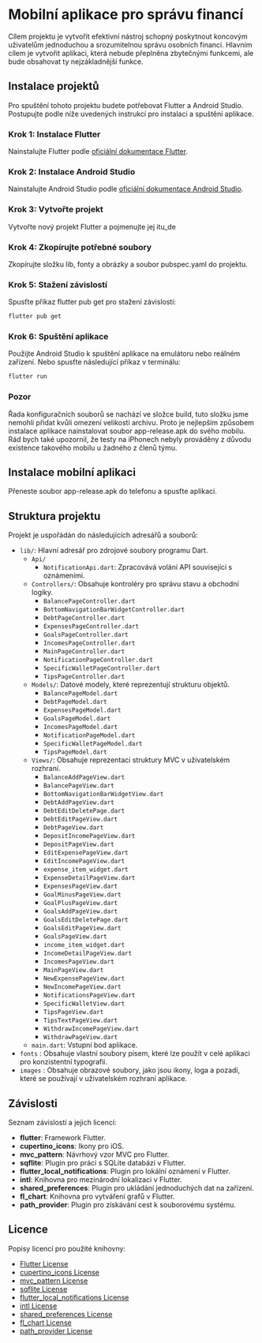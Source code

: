 # Mobilní aplikace pro správu financí

Cílem projektu je vytvořit efektivní nástroj schopný poskytnout koncovým uživatelům jednoduchou
a srozumitelnou správu osobních financí. Hlavním cílem je vytvořit aplikaci, která nebude přeplněna
zbytečnými funkcemi, ale bude obsahovat ty nejzákladnější funkce.

## Instalace projektů

Pro spuštění tohoto projektu budete potřebovat Flutter a Android Studio. Postupujte podle níže uvedených instrukcí pro instalaci a spuštění aplikace.

### Krok 1: Instalace Flutter

Nainstalujte Flutter podle [oficiální dokumentace Flutter](https://flutter.dev/docs/get-started/install).

### Krok 2: Instalace Android Studio

Nainstalujte Android Studio podle [oficiální dokumentace Android Studio](https://developer.android.com/studio).

### Krok 3: Vytvořte projekt

Vytvořte nový projekt Flutter a pojmenujte jej itu_de

### Krok 4: Zkopírujte potřebné soubory

Zkopírujte složku lib, fonty a obrázky a soubor pubspec.yaml do projektu.

### Krok 5: Stažení závislostí

Spusťte příkaz flutter pub get pro stažení závislostí:

```bash
flutter pub get
```
### Krok 6: Spuštění aplikace

Použijte Android Studio k spuštění aplikace na emulátoru nebo reálném zařízení. Nebo spusťte následující příkaz v terminálu:

```bash
flutter run
```
### Pozor

Řada konfiguračních souborů se nachází ve složce build, tuto složku jsme nemohli přidat kvůli omezení velikosti archivu. 
Proto je nejlepším způsobem instalace aplikace nainstalovat soubor app-release.apk do svého mobilu. 
Rád bych také upozornil, že testy na iPhonech nebyly prováděny z důvodu existence takového mobilu u žadného z členů týmu.

## Instalace mobilní aplikaci

Přeneste soubor app-release.apk do telefonu a spusťte aplikaci.

## Struktura projektu

Projekt je uspořádán do následujících adresářů a souborů:

- `lib/`: Hlavní adresář pro zdrojové soubory programu Dart.
    - `Api/`
        - `NotificationApi.dart`: Zpracovává volání API související s oznámeními.
    - `Controllers/`: Obsahuje kontroléry pro správu stavu a obchodní logiky.
        - `BalancePageController.dart`
        - `BottomNavigationBarWidgetController.dart`
        - `DebtPageController.dart`
        - `ExpensesPageController.dart`
        - `GoalsPageController.dart`
        - `IncomesPageController.dart`
        - `MainPageController.dart`
        - `NotificationPageController.dart`
        - `SpecificWalletPageController.dart`
        - `TipsPageController.dart`
    - `Models/`: Datové modely, které reprezentují strukturu objektů.
        - `BalancePageModel.dart`
        - `DebtPageModel.dart`
        - `ExpensesPageModel.dart`
        - `GoalsPageModel.dart`
        - `IncomesPageModel.dart`
        - `NotificationPageModel.dart`
        - `SpecificWalletPageModel.dart`
        - `TipsPageModel.dart`
    - `Views/`: Obsahuje reprezentaci struktury MVC v uživatelském rozhraní.
        - `BalanceAddPageView.dart`
        - `BalancePageView.dart`
        - `BottomNavigationBarWidgetView.dart`
        - `DebtAddPageView.dart`
        - `DebtEditDeletePage.dart`
        - `DebtEditPageView.dart`
        - `DebtPageView.dart`
        - `DepositIncomePageView.dart`
        - `DepositPageView.dart`
        - `EditExpensePageView.dart`
        - `EditIncomePageView.dart`
        - `expense_item_widget.dart`
        - `ExpenseDetailPageView.dart`
        - `ExpensesPageView.dart`
        - `GoalMinusPageView.dart`
        - `GoalPlusPageView.dart`
        - `GoalsAddPageView.dart`
        - `GoalsEditDeletePage.dart`
        - `GoalsEditPageView.dart`
        - `GoalsPageView.dart`
        - `income_item_widget.dart`
        - `IncomeDetailPageView.dart`
        - `IncomesPageView.dart`
        - `MainPageView.dart`
        - `NewExpensePageView.dart`
        - `NewIncomePageView.dart`
        - `NotificationsPageView.dart`
        - `SpecificWalletView.dart`
        - `TipsPageView.dart`
        - `TipsTextPageView.dart`
        - `WithdrawIncomePageView.dart`
        - `WithdrawPageView.dart`
    - `main.dart`: Vstupní bod aplikace.
- `fonts` : Obsahuje vlastní soubory písem, které lze použít v celé aplikaci pro konzistentní typografii.
- `images` : Obsahuje obrazové soubory, jako jsou ikony, loga a pozadí, které se používají v uživatelském rozhraní aplikace.


## Závislosti

Seznam závislostí a jejich licencí:

* __flutter__: Framework Flutter.
* __cupertino_icons__: Ikony pro iOS.
* __mvc_pattern__: Návrhový vzor MVC pro Flutter.
* __sqflite__: Plugin pro práci s SQLite databází v Flutter.
* __flutter_local_notifications__: Plugin pro lokální oznámení v Flutter.
* __intl__: Knihovna pro mezinárodní lokalizaci v Flutter.
* __shared_preferences__: Plugin pro ukládání jednoduchých dat na zařízení.
* __fl_chart__: Knihovna pro vytváření grafů v Flutter.
* __path_provider__: Plugin pro získávání cest k souborovému systému.

## Licence

Popisy licencí pro použité knihovny:

- [Flutter License](https://flutter.dev/docs/get-started/install)
- [cupertino_icons License](https://github.com/flutter/cupertino_icons/blob/main/LICENSE)
- [mvc_pattern License](https://pub.dev/packages/mvc_pattern/license)
- [sqflite License](https://github.com/tekartik/sqflite/blob/master/LICENSE)
- [flutter_local_notifications License](https://github.com/dexterxdev/flutter_local_notifications/blob/main/LICENSE)
- [intl License](https://github.com/dart-lang/intl/blob/master/LICENSE)
- [shared_preferences License](https://github.com/flutter/plugins/blob/master/packages/shared_preferences/shared_preferences/LICENSE)
- [fl_chart License](https://github.com/imaNNeoFighT/fl_chart/blob/master/LICENSE)
- [path_provider License](https://github.com/flutter/plugins/blob/master/packages/path_provider/path_provider/LICENSE)


